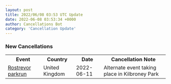 ```yaml
---
layout: post
title: 2022/06/08 03:53 UTC Update
date: 2022-06-08 03:53:34 +0000
author: Cancellations Bot
category: 'Cancellation Update'
---
```


<h3>New Cancellations</h3>
<div class='hscrollable'>
<table style='width: 100%'>
    <tr>
        <th>Event</th>
        <th>Country</th>
        <th>Date</th>
        <th>Cancellation Note</th>
    </tr>
    <tr>
        <td><a href="https://www.parkrun.org.uk/rostrevor">Rostrevor parkrun</a></td>
        <td>United Kingdom</td>
        <td>2022-06-11</td>
        <td>Alternate event taking place in Kilbroney Park</td>
    </tr>
</table>
</div>
